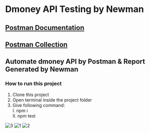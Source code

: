 # Dmoney API Testing by Newman

## [Postman Documentation](https://documenter.getpostman.com/view/19498012/UzBqpRGK)
## [Postman Collection](https://www.getpostman.com/collections/3ab64723f3d7e9c4d846)

## Automate dmoney API by Postman & Report Generated by Newman
### How to run this project
1. Clone this project
2. Open terminal inside the project folder
3. Give following command: <br />
         I. npm i <br />
         II. npm test <br />
         
![3](https://user-images.githubusercontent.com/70914227/175524992-b6de3c48-9c6c-4032-8521-af724392393f.png)
![1](https://user-images.githubusercontent.com/70914227/175524634-b606c29c-37a6-41dc-b817-d06e420efcea.png)
![2](https://user-images.githubusercontent.com/70914227/175524642-d98c16e8-118b-4dfa-b418-66b0c153a5bf.png)


